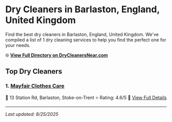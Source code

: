 # Dry Cleaners in Barlaston, England, United Kingdom

Find the best dry cleaners in Barlaston, England, United Kingdom. We've compiled a list of 1 dry cleaning services to help you find the perfect one for your needs.

🌐 **[View Full Directory on DryCleanersNear.com](https://drycleanersnear.com/city/United%20Kingdom/England/Barlaston)**

## Top Dry Cleaners

### 1. [Mayfair Clothes Care](https://drycleanersnear.com/dryCleaner/6896abcb86a2a96145ad4e6c/mayfair-clothes-care)
📍 13 Station Rd, Barlaston, Stoke-on-Trent
⭐ Rating: 4.6/5
🔗 [View Full Details](https://drycleanersnear.com/dryCleaner/6896abcb86a2a96145ad4e6c/mayfair-clothes-care)


---

*Last updated: 8/25/2025*
